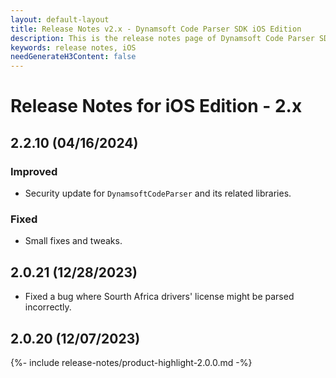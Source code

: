 ```yaml
---
layout: default-layout
title: Release Notes v2.x - Dynamsoft Code Parser SDK iOS Edition
description: This is the release notes page of Dynamsoft Code Parser SDK iOS Edition v2.x.
keywords: release notes, iOS
needGenerateH3Content: false
---
```


# Release Notes for iOS Edition - 2.x

## 2.2.10 (04/16/2024)

### Improved

- Security update for `DynamsoftCodeParser` and its related libraries.

### Fixed

- Small fixes and tweaks.

<!-- 
### Breaking Changes

- Removed an internal logic that grouping the text line recognition result of the MRZ. The logic is replaced by the text line group definition of the parameter system. -->

## 2.0.21 (12/28/2023)

- Fixed a bug where Sourth Africa drivers' license might be parsed incorrectly.

## 2.0.20 (12/07/2023)

{%- include release-notes/product-highlight-2.0.0.md -%}
